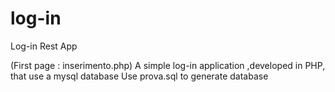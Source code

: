 # log-in
Log-in Rest App

(First page : inserimento.php)
A simple log-in application ,developed in PHP, that use a mysql database
Use prova.sql to generate database
